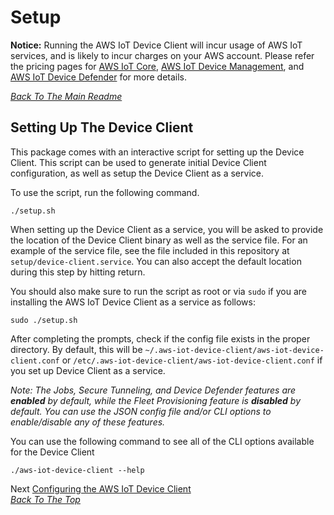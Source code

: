 # Setup
 **Notice:** Running the AWS IoT Device Client will incur usage of AWS IoT services, and is likely to incur charges on your AWS account. Please refer the pricing pages for [AWS IoT Core](https://aws.amazon.com/iot-core/pricing/), [AWS IoT Device Management](https://aws.amazon.com/iot-device-management/pricing/), and [AWS IoT Device Defender](https://aws.amazon.com/iot-device-defender/pricing/) for more details.

[*Back To The Main Readme*](../README.md)

## Setting Up The Device Client

This package comes with an interactive script for setting up the Device Client. This script can be used to generate
initial Device Client configuration, as well as setup the Device Client as a service.

To use the script, run the following command.

```
./setup.sh
```

When setting up the Device Client as a service, you will be asked to provide the location of the Device Client binary
as well as the service file. For an example of the service file, see the file included in this repository at 
`setup/device-client.service`. You can also accept the default location during this step by hitting return.

You should also make sure to run the script as root or via `sudo` if you are installing the AWS IoT Device Client as
 a service as follows:
 
 ```
sudo ./setup.sh
```

After completing the prompts, check if the config file exists in the proper directory. 
By default, this will be `~/.aws-iot-device-client/aws-iot-device-client.conf` or `/etc/.aws-iot-device-client/aws-iot-device-client.conf` if you set up Device Client as a service.

*Note: The Jobs, Secure Tunneling, and Device Defender features are **enabled** by default, while the Fleet Provisioning feature is **disabled** by default. You can use the JSON config file and/or CLI options to enable/disable any of these features.*

You can use the following command to see all of the CLI options available for the Device Client

 ```
./aws-iot-device-client --help
```

Next [Configuring the AWS IoT Device Client](CONFIG.md)  
[*Back To The Top*](#setup)